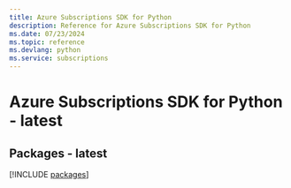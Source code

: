 ```yaml
---
title: Azure Subscriptions SDK for Python
description: Reference for Azure Subscriptions SDK for Python
ms.date: 07/23/2024
ms.topic: reference
ms.devlang: python
ms.service: subscriptions
---
```

# Azure Subscriptions SDK for Python - latest
## Packages - latest
[!INCLUDE [packages](subscriptions-index.md)]